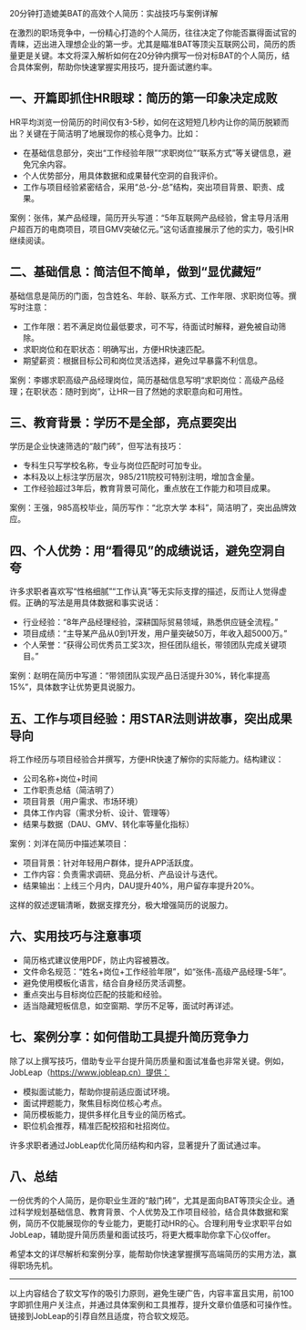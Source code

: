 20分钟打造媲美BAT的高效个人简历：实战技巧与案例详解

在激烈的职场竞争中，一份精心打造的个人简历，往往决定了你能否赢得面试官的青睐，迈出进入理想企业的第一步。尤其是瞄准BAT等顶尖互联网公司，简历的质量更是关键。本文将深入解析如何在20分钟内撰写一份对标BAT的个人简历，结合具体案例，帮助你快速掌握实用技巧，提升面试邀约率。

## 一、开篇即抓住HR眼球：简历的第一印象决定成败

HR平均浏览一份简历的时间仅有3-5秒，如何在这短短几秒内让你的简历脱颖而出？关键在于简洁明了地展现你的核心竞争力。比如：

- 在基础信息部分，突出“工作经验年限”“求职岗位”“联系方式”等关键信息，避免冗余内容。
- 个人优势部分，用具体数据和成果替代空洞的自我评价。
- 工作与项目经验紧密结合，采用“总-分-总”结构，突出项目背景、职责、成果。

案例：张伟，某产品经理，简历开头写道：“5年互联网产品经验，曾主导月活用户超百万的电商项目，项目GMV突破亿元。”这句话直接展示了他的实力，吸引HR继续阅读。

## 二、基础信息：简洁但不简单，做到“显优藏短”

基础信息是简历的门面，包含姓名、年龄、联系方式、工作年限、求职岗位等。撰写时注意：

- 工作年限：若不满足岗位最低要求，可不写，待面试时解释，避免被自动筛除。
- 求职岗位和在职状态：明确写出，方便HR快速匹配。
- 期望薪资：根据目标公司和岗位灵活选择，避免过早暴露不利信息。

案例：李娜求职高级产品经理岗位，简历基础信息写明“求职岗位：高级产品经理；在职状态：随时到岗”，让HR一目了然她的求职意向和可用性。

## 三、教育背景：学历不是全部，亮点要突出

学历是企业快速筛选的“敲门砖”，但写法有技巧：

- 专科生只写学校名称，专业与岗位匹配时可加专业。
- 本科及以上标注学历层次，985/211院校可特别注明，增加含金量。
- 工作经验超过3年后，教育背景可简化，重点放在工作能力和项目成果。

案例：王强，985高校毕业，简历写作：“北京大学 本科”，简洁明了，突出品牌效应。

## 四、个人优势：用“看得见”的成绩说话，避免空洞自夸

许多求职者喜欢写“性格细腻”“工作认真”等无实际支撑的描述，反而让人觉得虚假。正确的写法是用具体数据和事实说话：

- 行业经验：“8年产品经理经验，深耕国际贸易领域，熟悉供应链全流程。”
- 项目成绩：“主导某产品从0到1开发，用户量突破50万，年收入超5000万。”
- 个人荣誉：“获得公司优秀员工奖3次，担任团队组长，带领团队完成关键项目。”

案例：赵明在简历中写道：“带领团队实现产品日活提升30%，转化率提高15%”，具体数字让优势更具说服力。

## 五、工作与项目经验：用STAR法则讲故事，突出成果导向

将工作经历与项目经验合并撰写，方便HR快速了解你的实际能力。结构建议：

- 公司名称+岗位+时间
- 工作职责总结（简洁明了）
- 项目背景（用户需求、市场环境）
- 具体工作内容（需求分析、设计、管理等）
- 结果与数据（DAU、GMV、转化率等量化指标）

案例：刘洋在简历中描述某项目：

- 项目背景：针对年轻用户群体，提升APP活跃度。
- 工作内容：负责需求调研、竞品分析、产品设计与迭代。
- 结果输出：上线三个月内，DAU提升40%，用户留存率提升20%。

这样的叙述逻辑清晰，数据支撑充分，极大增强简历的说服力。

## 六、实用技巧与注意事项

- 简历格式建议使用PDF，防止内容被篡改。
- 文件命名规范：“姓名+岗位+工作经验年限”，如“张伟-高级产品经理-5年”。
- 避免使用模板化语言，结合自身经历灵活调整。
- 重点突出与目标岗位匹配的技能和经验。
- 适当隐藏短板信息，如空窗期、学历不足等，面试时再详述。

## 七、案例分享：如何借助工具提升简历竞争力

除了以上撰写技巧，借助专业平台提升简历质量和面试准备也非常关键。例如，JobLeap（https://www.jobleap.cn）提供：

- 模拟面试能力，帮助你提前适应面试环境。
- 面试押题能力，聚焦目标岗位核心考点。
- 简历模板能力，提供多样化且专业的简历格式。
- 职位机会推荐，精准匹配校招和社招岗位。

许多求职者通过JobLeap优化简历结构和内容，显著提升了面试通过率。

## 八、总结

一份优秀的个人简历，是你职业生涯的“敲门砖”，尤其是面向BAT等顶尖企业。通过科学规划基础信息、教育背景、个人优势及工作项目经验，结合具体数据和案例，简历不仅能展现你的专业能力，更能打动HR的心。合理利用专业求职平台如JobLeap，辅助提升简历质量和面试技巧，将更大概率助你拿下心仪offer。

希望本文的详尽解析和案例分享，能帮助你快速掌握撰写高端简历的实用方法，赢得职场先机。

---

以上内容结合了软文写作的吸引力原则，避免生硬广告，内容丰富且实用，前100字即抓住用户关注点，并通过具体案例和工具推荐，提升文章价值感和可操作性。链接到JobLeap的引荐自然且适度，符合软文规范。